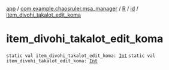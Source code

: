 [app](../../../index.md) / [com.example.chaosruler.msa_manager](../../index.md) / [R](../index.md) / [id](index.md) / [item_divohi_takalot_edit_koma](.)

# item_divohi_takalot_edit_koma

`static val item_divohi_takalot_edit_koma: `[`Int`](https://kotlinlang.org/api/latest/jvm/stdlib/kotlin/-int/index.html)
`static val item_divohi_takalot_edit_koma: `[`Int`](https://kotlinlang.org/api/latest/jvm/stdlib/kotlin/-int/index.html)